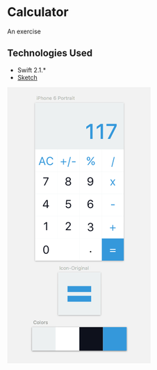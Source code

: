 # Calculator

An exercise

## Technologies Used
* Swift 2.1.*
* [Sketch](https://www.sketchapp.com/)

![Mockup](Screenshot.png)